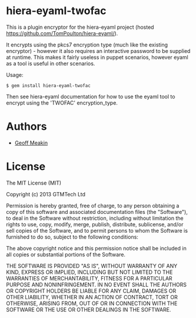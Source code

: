 hiera-eyaml-twofac
==================

This is a plugin encryptor for the hiera-eyaml project (hosted https://github.com/TomPoulton/hiera-eyaml/).

It encrypts using the pkcs7 encryption type (much like the existing encryptor) - however it also requires an interactive password to be supplied at runtime. This makes it fairly useless in puppet scenarios, however eyaml as a tool is useful in other scenarios. 

Usage:

```
$ gem install hiera-eyaml-twofac
```

Then see hiera-eyaml documentation for how to use the eyaml tool to encrypt using the 'TWOFAC' encryption_type.

Authors
=======

- [Geoff Meakin](http://github.com/gtmtechltd)

License
=======

The MIT License (MIT)

Copyright (c) 2013 GTMTech Ltd

Permission is hereby granted, free of charge, to any person obtaining a copy of
this software and associated documentation files (the "Software"), to deal in
the Software without restriction, including without limitation the rights to
use, copy, modify, merge, publish, distribute, sublicense, and/or sell copies of
the Software, and to permit persons to whom the Software is furnished to do so,
subject to the following conditions:

The above copyright notice and this permission notice shall be included in all
copies or substantial portions of the Software.

THE SOFTWARE IS PROVIDED "AS IS", WITHOUT WARRANTY OF ANY KIND, EXPRESS OR
IMPLIED, INCLUDING BUT NOT LIMITED TO THE WARRANTIES OF MERCHANTABILITY, FITNESS
FOR A PARTICULAR PURPOSE AND NONINFRINGEMENT. IN NO EVENT SHALL THE AUTHORS OR
COPYRIGHT HOLDERS BE LIABLE FOR ANY CLAIM, DAMAGES OR OTHER LIABILITY, WHETHER
IN AN ACTION OF CONTRACT, TORT OR OTHERWISE, ARISING FROM, OUT OF OR IN
CONNECTION WITH THE SOFTWARE OR THE USE OR OTHER DEALINGS IN THE SOFTWARE.
